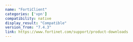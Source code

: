 ```yaml
---
name: "FortiClient"
categories: ['vpn']
compatibility: native
display_result: "Compatible"
version_from: "7.4.3"
link: https://www.fortinet.com/support/product-downloads
---
```

